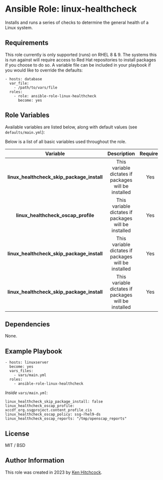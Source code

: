 # Ansible Role: linux-healthcheck 

Installs and runs a series of checks to determine the general health of a Linux system.

## Requirements

This role currently is only supported (runs) on RHEL 8 & 9. The systems this is run against will require access to Red Hat repositories to install packages if you choose to do so. A variable file can be included in your playbook if you would like to override the defaults:

    - hosts: database
      var_file: 
        - /path/to/vars/file
      roles:
        - role: ansible-role-linux-healthcheck
          become: yes

## Role Variables

Available variables are listed below, along with default values (see `defaults/main.yml`):

Below is a list of all basic variables used throughout the role.

| Variable | Description | Required | Defaults |
|:--------:|:-----------:|:--------:|:--------:|
| **linux_healthcheck_skip_package_install** | This variable dictates if packages will be installed | Yes | false |
| **linux_healthcheck_oscap_profile** | This variable dictates if packages will be installed | Yes | false |
| **linux_healthcheck_skip_package_install** | This variable dictates if packages will be installed | Yes | false |
| **linux_healthcheck_skip_package_install** | This variable dictates if packages will be installed | Yes | false |

## Dependencies

None.

## Example Playbook

    - hosts: linuxserver
      become: yes
      vars_files:
        - vars/main.yml
      roles:
        - ansible-role-linux-healthcheck

*Inside `vars/main.yml`*:

    linux_healthcheck_skip_package_install: false
    linux_healthcheck_oscap_profile: xccdf_org.ssgproject.content_profile_cis
    linux_healthcheck_oscap_policy: ssg-rhel9-ds
    linux_healthcheck_oscap_reports: "/tmp/openscap_reports"


## License

MIT / BSD

## Author Information

This role was created in 2023 by [Ken Hitchcock](https://github.com/kenhitchcock).

